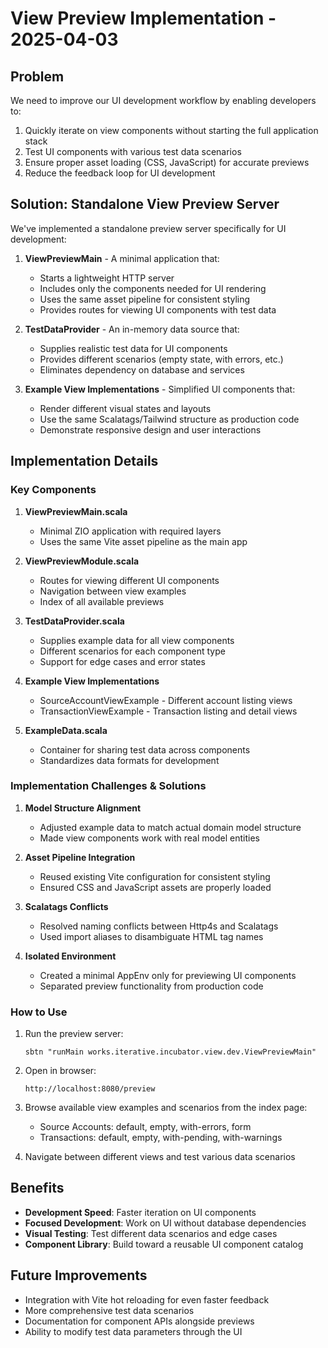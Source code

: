 # View Preview Implementation - 2025-04-03

## Problem

We need to improve our UI development workflow by enabling developers to:
1. Quickly iterate on view components without starting the full application stack
2. Test UI components with various test data scenarios
3. Ensure proper asset loading (CSS, JavaScript) for accurate previews
4. Reduce the feedback loop for UI development

## Solution: Standalone View Preview Server

We've implemented a standalone preview server specifically for UI development:

1. **ViewPreviewMain** - A minimal application that:
   - Starts a lightweight HTTP server
   - Includes only the components needed for UI rendering
   - Uses the same asset pipeline for consistent styling
   - Provides routes for viewing UI components with test data

2. **TestDataProvider** - An in-memory data source that:
   - Supplies realistic test data for UI components
   - Provides different scenarios (empty state, with errors, etc.)
   - Eliminates dependency on database and services

3. **Example View Implementations** - Simplified UI components that:
   - Render different visual states and layouts
   - Use the same Scalatags/Tailwind structure as production code
   - Demonstrate responsive design and user interactions

## Implementation Details

### Key Components

1. **ViewPreviewMain.scala**
   - Minimal ZIO application with required layers
   - Uses the same Vite asset pipeline as the main app

2. **ViewPreviewModule.scala**
   - Routes for viewing different UI components
   - Navigation between view examples
   - Index of all available previews

3. **TestDataProvider.scala**
   - Supplies example data for all view components
   - Different scenarios for each component type
   - Support for edge cases and error states

4. **Example View Implementations**
   - SourceAccountViewExample - Different account listing views
   - TransactionViewExample - Transaction listing and detail views

5. **ExampleData.scala**
   - Container for sharing test data across components
   - Standardizes data formats for development

### Implementation Challenges & Solutions

1. **Model Structure Alignment**
   - Adjusted example data to match actual domain model structure
   - Made view components work with real model entities

2. **Asset Pipeline Integration**
   - Reused existing Vite configuration for consistent styling
   - Ensured CSS and JavaScript assets are properly loaded

3. **Scalatags Conflicts**
   - Resolved naming conflicts between Http4s and Scalatags
   - Used import aliases to disambiguate HTML tag names

4. **Isolated Environment**
   - Created a minimal AppEnv only for previewing UI components
   - Separated preview functionality from production code

### How to Use

1. Run the preview server:
   ```
   sbtn "runMain works.iterative.incubator.view.dev.ViewPreviewMain"
   ```

2. Open in browser:
   ```
   http://localhost:8080/preview
   ```

3. Browse available view examples and scenarios from the index page:
   - Source Accounts: default, empty, with-errors, form
   - Transactions: default, empty, with-pending, with-warnings

4. Navigate between different views and test various data scenarios

## Benefits

- **Development Speed**: Faster iteration on UI components
- **Focused Development**: Work on UI without database dependencies
- **Visual Testing**: Test different data scenarios and edge cases
- **Component Library**: Build toward a reusable UI component catalog

## Future Improvements

- Integration with Vite hot reloading for even faster feedback
- More comprehensive test data scenarios
- Documentation for component APIs alongside previews
- Ability to modify test data parameters through the UI